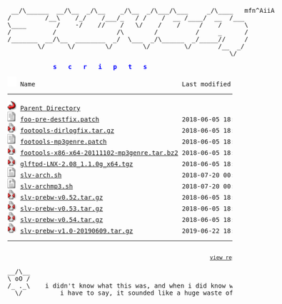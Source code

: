 <html>
  
<head>
  <link rel="shortcut icon" href="favicon.ico?v=2" type="image/x-icon" />
  <link rel="stylesheet" href="/assets/css/style.css" />
</head>
<body>
<div style="width: 600px; margin: 0 auto; margin-top: 20px;"><pre>
<!-- ``` -->
 __/\______  __/\__  _/\__    _/\__  _/\___/\___     _/\____   mfn^AiiA
/         /__\    /_/    /___/_   / /    /  __ /____/  __  /___
\____        /    -/    //    /   \/    /    /     /    /      \
/           /                /\        /          /     _      /
/_______  __/\__  ________  _/  \___  _/\______  _/_____//     /
        \/      \/        \/        \/         \/       /__  _/
                                                           \/
<!-- ``` --></pre></div>
<div style="width: 300px; margin:0 auto; margin-bottom: 10px; color: Blue">
<pre><b>s   c   r   i   p   t   s</b></pre></div>
<pre><img src="/assets/icons/blank.gif" alt="Icon "> Name                                       Last modified      Size  Description<hr><img src="/assets/icons/back.gif" alt="[PARENTDIR]"> <a href="/">Parent Directory</a>                                                -   
<img src="/assets/icons/text.gif" alt="[TXT]"> <a href="foo-pre-destfix.patch">foo-pre-destfix.patch</a>                      2018-06-05 18:14  389   <font color='Gray'>OLD: little patch to fix destination error on pre</font>
<img src="/assets/icons/compressed.gif" alt="[   ]"> <a href="footools-dirlogfix.tar.gz">footools-dirlogfix.tar.gz</a>                  2018-06-05 18:14  204K  <font color='Gray'>OLD: by PCFiL - fixes dirlog getting corrupted on 64bit</font>
<img src="/assets/icons/text.gif" alt="[TXT]"> <a href="footools-mp3genre.patch">footools-mp3genre.patch</a>                    2018-06-05 18:14  8.8K  <font color='Gray'>OLD: by slv - ugly patch for foopre to add mp3 genre in PRE</font>
<img src="/assets/icons/compressed.gif" alt="[   ]"> <a href="footools-x86-x64-20111102-mp3genre.tar.bz2">footools-x86-x64-20111102-mp3genre.tar.bz2</a> 2018-06-05 18:14  438K  <font color='Gray'>OLD: by slv - ugly hack for foopre to add mp3 genre in PRE</font>
<img src="/assets/icons/compressed.gif" alt="[   ]"> <a href="glftpd-LNX-2.08_1.1.0g_x64.tgz">glftpd-LNX-2.08_1.1.0g_x64.tgz</a>             2018-06-05 18:14  7.1M  <font color='Gray'>glftpd 2.08 linux x64 (mirror) | <a href='#' onClick="window.prompt('SHA512:', '4a43e1842992d1e3322cfa804168670ff1f592290e106c653218a599e35a81e9ea7dcc975d1ef2ebeae7587e4e1f60c8e92d77c807d26de693cc821029d55e6f')">show sha512</a></font>
<img src="/assets/icons/script.gif" alt="[TXT]"> <a href="slv-arch.sh">slv-arch.sh</a>                                2018-07-20 00:07   18K  <font color='Gray'>OLD: archiver for iso, moves to appropriate dirs and creates tvshow/season dirs</font>
<img src="/assets/icons/script.gif" alt="[TXT]"> <a href="slv-archmp3.sh">slv-archmp3.sh</a>                             2018-07-20 00:04  4.6K  <font color='Gray'>OLD: archiver for mp3 daydirs and mv wkdirs (with audiosort)</font>
<img src="/assets/icons/compressed.gif" alt="[   ]"> <a href="slv-prebw-v0.52.tar.gz">slv-prebw-v0.52.tar.gz</a>                     2018-06-05 18:14  2.4K  <font color='Gray'>OLD: pzs-ng dZBot/ngbot plugin to show bw after pre</font>
<img src="/assets/icons/compressed.gif" alt="[   ]"> <a href="slv-prebw-v0.53.tar.gz">slv-prebw-v0.53.tar.gz</a>                     2018-06-05 18:14  2.4K  <font color='Gray'>OLD: pzs-ng dZBot/ngbot plugin to show bw after pre</font>
<img src="/assets/icons/compressed.gif" alt="[   ]"> <a href="slv-prebw-v0.54.tar.gz">slv-prebw-v0.54.tar.gz</a>                     2018-06-05 18:14  2.5K  <font color='Gray'>OLD: pzs-ng dZBot/ngbot plugin to show bw after pre</font>
<img src="/assets/icons/compressed.gif" alt="[   ]"> <a href="slv-prebw-v1.0-20190609.tar.gz">slv-prebw-v1.0-20190609.tar.gz</a>             2019-06-22 18:11  4.1K  <font color='Gray'>OLD: pzs-ng dZBot/ngbot plugin to show bw after pre</font>
<hr></pre>
<pre><div style="color: Gray"><div style="display:inline; margin:0 auto;"><span id="lastUpdated" style="text-align: left;"></span><span style="margin-left: 90%; text-align: right;"><a href="https://github.com/silv3rr/sscripts.ga"><small>view repository</small></a></span></div></div><div style="width: 600px; margin:0 auto;">
__/\__  
\ oO /
/_ ._\    i didn't know what this was, and when i did know what it was,
  \/          i have to say, it sounded like a huge waste of time                           
</div><div style="width: 1200px; margin:0; text-align: right; color: DarkGray;">slv^2014</div></div></pre>
<!-- Matomo Image Tracker--><noscript>
<img src="https://stats.sscripts.ga/piwik/piwik.php?idsite=17&rec=1" style="border:0" alt="" />
</noscript><!-- End Matomo -->
</body></html>
